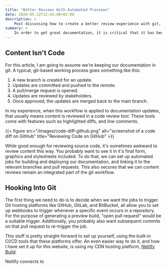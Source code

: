 ```yaml
---
title: "Better Reviews With Automated Previews"
date: 2020-05-22T12:43:08+02:00
description: >
    Post discussing how to create a better review experience with git, with automated review builds for pull requests.
summary: >
    In order to get great documentation, it is critical that it has been carefully reviewed by the appropriate people. Code review tools provide a nice framework for reviewing documentation, but out of the box, they only you changes in the raw source files. With a CI/CD pipeline, reviewers can also get to preview the final output. Here's how you can do it!
---
```


## Content Isn't Code

For this article, I am going to assume we're keeping our documentation in git. A typical, git-based working process goes something like this:

1. A new branch is created for an update.
2. Updates are committed and pushed to the remote.
3. A pull/merge request is opened.
4. Updates are reviewed by stakeholders.
5. Once approved, the updates are merged back to the main branch.

In my experience, when this workflow is applied to documentation updates, that usually means content is reviewed in a code review tool. These tools come with features such as highlighted diffs, and line comments.

{{< figure src="/images/code-diff-github.png" alt="screenshot of a code diff on GitHub" title="Reviewing Code on GitHub" >}}

While good enough for reviewing source code, it's sometimes awkward to review content this way. You probably want to see it in it's final form, graphics and stylesheets included. To do that, we can set up automated jobs for building and deploying our documentation, and linking it to the relevant branches and pull requests. This also secures that we can content reviews remain an integrated part of the git workflow.

## Hooking Into Git

The first thing we need to do is to decide when we want the jobs to trigger. Git hosting platforms like GitHub, GitLab, and BitBucket, all allow you to set up webhooks to trigger whenever a specific event occurs in a repository. For the purpose of generating a preview build, "open pull request" would be a suitable trigger. Additionally, you probably also want subsequent commits on that pull request to re-trigger the job.

This stuff is pretty straight-forward to set up yourself, using the built-in CI/CD tools that these platforms offer. An even easier way to do it, and how I have set it up for this website, is using my CDN hosting platform, [Netlify Build](https://www.netlify.com/products/build/).

Netlify connects to
